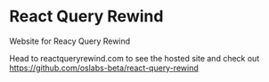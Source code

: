 # React Query Rewind
Website for Reacy Query Rewind

Head to reactqueryrewind.com to see the hosted site and check out https://github.com/oslabs-beta/react-query-rewind 
